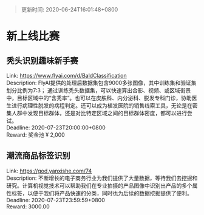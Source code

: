 > 更新时间: 2020-06-24T16:01:48+0800 

# 新上线比赛


## 秃头识别趣味新手赛
Link: https://www.flyai.com/d/BaldClassification  
Description: FlyAI提供的处理后数据集包含9000多张图像，其中训练集和验证集划分比例为7:3；
通过训练秃头数据集，可以快速算出合影、视频、或区域街景中，目标区域中的“含秃率”。也可以在皮肤科、内分泌科、脱发专科门诊，协助医生进行病理性脱发的病程判定。还可以成为植发医院的销售线索工具，无论是在密集人群中发现目标群体，还是对比特定区域之间的目标群体密度，都可以进行尝试。  
Deadline: 2020-07-23T20:00:00+0800  
Reward: 奖金池 ¥ 2,000  

## 潮流商品标签识别
Link: https://god.yanxishe.com/74  
Description: 不断增长的电子商务行业为我们提供了大量数据，等待我们去挖掘和研究。计算机视觉技术可以帮助我们在专业拍摄的产品图像中识别出产品的多个属性标签，以便于我们将产品快速的分类，同时也为后续的数据挖掘提供了便利。  
Deadline: 2020-07-23T23:59:59+0800  
Reward: 3000.00  

